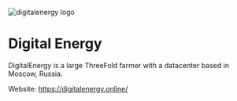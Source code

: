 ![digitalenergy logo](/ecosystem/img/digitalenergy-logo.jpg)

# Digital Energy

DigitalEnergy is a large ThreeFold farmer with a datacenter based in Moscow, Russia. 

Website: https://digitalenergy.online/